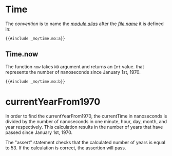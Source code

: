 # Time
The *convention* is to name the [*module alias*](/common-programming-concepts/modules.html#imports) after the [*file name*](/common-programming-concepts/modules.html#imports) it is defined in:

```motoko
{{#include _mo/time.mo:a}}
```

## Time.now
The function `now` takes `NO` argument and returns an `Int` value. that represents the number of nanoseconds since January 1st, 1970.  

```motoko
{{#include _mo/time.mo:b}}
```
# currentYearFrom1970
In order to find the currentYearFrom1970, the currentTime in nanoseconds is divided by the number of nanoseconds in one minute, hour, day, month, and year respectively. This calculation results in the number of years that have passed since January 1st, 1970.

The "assert" statement checks that the calculated number of years is equal to 53. If the calculation is correct, the assertion will pass.
